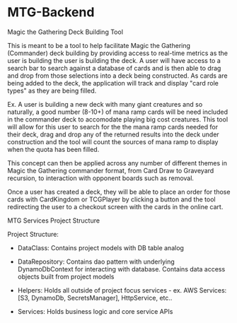 # MTG-Backend


Magic the Gathering Deck Building Tool

This is meant to be a tool to help facilitate Magic the Gathering (Commander) deck building by providing access to real-time metrics as the user is building the user is building the deck.
A user will have access to a search bar to search against a database of cards and is then able to drag and drop from those selections into a deck being constructed. As cards are being added to the deck, the application will track and display "card role types" as they are being filled.

Ex. A user is building a new deck with many giant creatures and so naturally, a good number (8-10+) of mana ramp cards will be need included in the commander deck to accomodate playing big cost creatures. This tool will allow for this user to search for the the mana ramp cards needed for their deck, drag and drop any of the returned results into the deck under construction and the tool will count the sources of mana ramp to display when the quota has been filled.

This concept can then be applied across any number of different themes in Magic the Gathering commander format, from Card Draw to Graveyard recursion, to interaction with opponent boards such as removal.

Once a user has created a deck, they will be able to place an order for those cards with CardKingdom or TCGPlayer by clicking a button and the tool redirecting the user to a checkout screen with the cards in the online cart.


MTG Services Project Structure

Project Structure:
- DataClass: Contains project models with DB table analog

- DataRepository: Contains dao pattern with underlying DynamoDbContext for interacting with database.
				  Contains data access objects built from project models 

- Helpers: Holds all outside of project focus services
		   - ex. AWS Services: [S3, DynamoDb, SecretsManager], HttpService, etc..

- Services: Holds business logic and core service APIs
